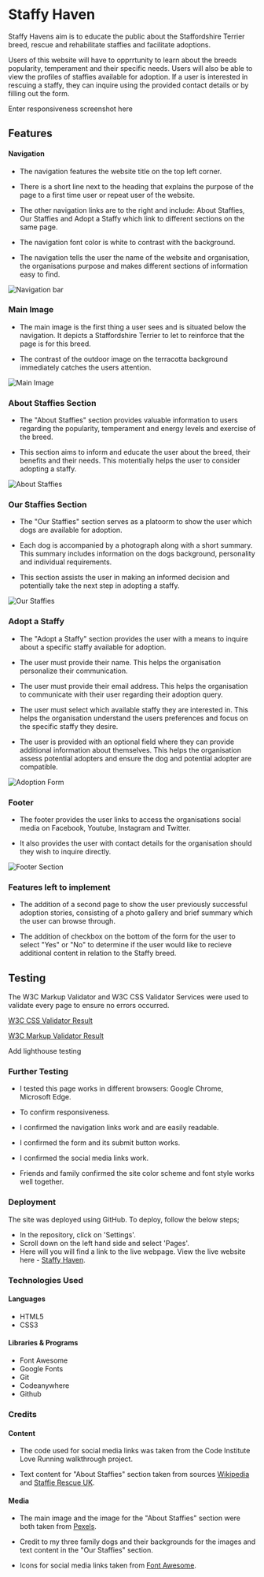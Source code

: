 # Staffy Haven

Staffy Havens aim is to educate the public about the Staffordshire Terrier breed, rescue and rehabilitate staffies and facilitate adoptions.

Users of this website will have to opprrtunity to learn about the breeds popularity, temperament and their specific needs. Users will also be able to view the profiles of staffies available for adoption. If a user is interested in rescuing a staffy, they can inquire using the provided contact details or by filling out the form.

Enter responsiveness screenshot here

## Features

#### Navigation

- The navigation features the website title on the top left corner.

- There is a short line next to the heading that explains the purpose of the page to a first time user or repeat user of the website.

- The other navigation links are to the right and include: About Staffies, Our Staffies and Adopt a Staffy which link to different sections on the same page.

- The navigation font color is white to contrast with the background.

- The navigation tells the user the name of the website and organisation, the organisations purpose and makes different sections of information easy to find.
  
![Navigation bar](../Staffies4U-PP1/assets/images/Navigation.JPG)

### Main Image

- The main image is the first thing a user sees and is situated below the navigation. It depicts a Staffordshire Terrier to let to reinforce that the page is for this breed. 

- The contrast of the outdoor image on the terracotta background immediately catches the users attention.

![Main Image](../Staffies4U-PP1/assets/images/Mainimage.JPG)

### About Staffies Section

- The "About Staffies" section provides valuable information to users regarding the popularity, temperament and energy levels and exercise of the breed. 

- This section aims to inform and educate the user about the breed, their benefits and their needs. This motentially helps the user to consider adopting a staffy. 

![About Staffies](../Staffies4U-PP1/assets/images/Aboutstaffies.JPG)

### Our Staffies Section

- The "Our Staffies" section serves as a platoorm to show the user which dogs are available for adoption. 

- Each dog is accompanied by a photograph along with a short summary. This summary includes information on the dogs background, personality and individual requirements.  

- This section assists the user in making an informed decision and potentially take the next step in adopting a staffy. 

![Our Staffies](../Staffies4U-PP1/assets/images/Ourstaffies.JPG)

### Adopt a Staffy

- The "Adopt a Staffy" section provides the user with a means to inquire about a specific staffy available for adoption. 

- The user must provide their name. This helps the organisation personalize their communication.

- The user must provide their email address. This helps the organisation to communicate with their user regarding their adoption query.

- The user must select which available staffy they are interested in. This helps the organisation understand the users preferences and focus on the specific staffy they desire. 

- The user is provided with an optional field where they can provide additional information about themselves. This helps the organisation assess potential adopters and ensure the dog and potential adopter are compatible. 

![Adoption Form](../Staffies4U-PP1/assets/images/Form.JPG)

### Footer

- The footer provides the user links to access the organisations social media on Facebook, Youtube, Instagram and Twitter. 

- It also provides the user with contact details for the organisation should they wish to inquire directly. 

![Footer Section](../Staffies4U-PP1/assets/images/Footer.JPG)

### Features left to implement 

- The addition of a second page to show the user previously successful adoption stories, consisting of a photo gallery and brief summary which the user can browse through. 

- The addition of checkbox on the bottom of the form for the user to select "Yes" or "No" to determine if the user would like to recieve additional content in relation to the Staffy breed. 

## Testing

The W3C Markup Validator and W3C CSS Validator Services were used to validate every page to ensure no errors occurred. 

[W3C CSS Validator Result](https://jigsaw.w3.org/css-validator/validator?uri=https%3A%2F%2Fhugh1996.github.io%2FStaffies4U-PP1%2F&profile=css3svg&usermedium=all&warning=1&vextwarning=&lang=en)

[W3C Markup Validator Result](https://validator.w3.org/nu/?doc=https%3A%2F%2Fhugh1996.github.io%2FStaffies4U-PP1%2F)

Add lighthouse testing

### Further Testing

- I tested this page works in different browsers: Google Chrome, Microsoft Edge.

- To confirm responsiveness. 

- I confirmed the navigation links work and are easily readable. 

- I confirmed the form and its submit button works. 

- I confirmed the social media links work. 

- Friends and family confirmed the site color scheme and font style works well together. 

### Deployment

The site was deployed using GitHub. To deploy, follow the below steps;

- In the repository, click on 'Settings'.
- Scroll down on the left hand side and select 'Pages'.
- Here will you will find a link to the live webpage. View the live website here - [Staffy Haven](https://hugh1996.github.io/Staffies4U-PP1/).

### Technologies Used

#### Languages

- HTML5
- CSS3
  
#### Libraries & Programs

- Font Awesome
- Google Fonts
- Git
- Codeanywhere
- Github

### Credits

#### Content

- The code used for social media links was taken from the Code Institute Love Running walkthrough project. 

- Text content for "About Staffies" section taken from sources [Wikipedia](https://www.wikipedia.org/) and [Staffie Rescue UK](https://www.staffierescue.co.uk/).

#### Media

- The main image and the image for the "About Staffies" section were both taken from [Pexels](https://www.pexels.com/).

- Credit to my three family dogs and their backgrounds for the images and text content in the "Our Staffies" section. 

- Icons for social media links taken from [Font Awesome](https://fontawesome.com/).